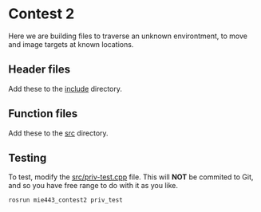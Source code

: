 # Contest 2
Here we are building files to traverse an unknown environtment, to move and image targets at known locations.

## Header files
Add these to the [include](include) directory.

## Function files
Add these to the [src](src) directory.

## Testing
To test, modify the [src/priv-test.cpp](src/priv-test.cpp) file. This will **NOT** be commited to Git, and so you have free range to do with it as you like.

```shell
rosrun mie443_contest2 priv_test
```
